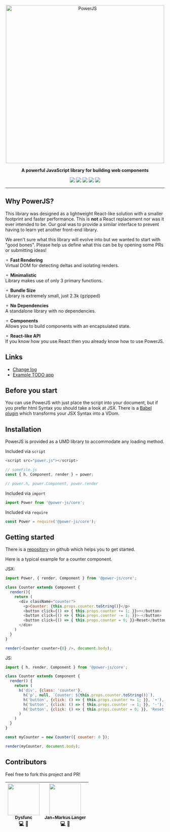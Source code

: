 <p align="center" ><a href="https://github.com/power-js/power-js"><img alt="PowerJS" src="https://user-images.githubusercontent.com/1918732/47967954-4538fe00-e018-11e8-9ca6-6f7a433c2196.png" width="500" height="auto"/></a></p>

<p align="center"><strong>A powerful JavaScript library for building web components</strong></p>

<p align="center">  
  <img src="https://img.shields.io/github/license/power-js/power-js.svg">
  <img src="https://travis-ci.com/power-js/power-js.svg?branch=master">
  <img src="https://codecov.io/gh/power-js/power-js/branch/master/graph/badge.svg">
  <img src="https://img.shields.io/github/size/power-js/power-js/dist/power.js.svg">
  <img src="https://img.shields.io/badge/PRs-welcome-brightgreen.svg">
</p>

---

## Why PowerJS?
This library was designed as a lightweight React-like solution with a smaller footprint and faster performance. This is **not** a React replacement nor was it ever intended to be. Our goal was to provide a similar interface to prevent having to learn yet another front-end library. 

We aren't sure what this library will evolve into but we wanted to start with "good bones". Please help us define what this can be by opening some PRs or submitting ideas!


⚬ **Fast Rendering**
<br>Virtual DOM for detecting deltas and isolating renders.

⚬ **Minimalistic**
<br>Library makes use of only 3 primary functions.

⚬ **Bundle Size**
<br>Library is extremely small, just 2.3k (gzipped)

⚬ **No Dependencies**
<br>A standalone library with no dependencies.

⚬ **Components**
<br>Allows you to build components with an encapsulated state.

⚬ **React-like API**
<br>If you know how you use React then you already know how to use PowerJS.

## Links

- <a href="https://github.com/power-js/power-js/blob/master/CHANGELOG.md">Change log</a>
- <a href="https://github.com/power-js/todo-app">Example TODO app</a>

## Before you start
You can use PowerJS with just place the script into your document, but if you prefer html Syntax you should take a look at JSX. There is a <a href="https://babeljs.io/docs/en/babel-plugin-transform-react-jsx/">Babel plugin</a> which transforms your JSX Syntax into a VDom.

## Installation

PowerJS is provided as a UMD library to accommodate any loading method.

Included via `script`
```js
<script src="power.js"></script>

// someFile.js
const { h, Component, render } = power;

// power.h, power.Component, power.render
```

Included via `import`
```js
import Power from '@power-js/core';

```

Included via `require`
```js
const Power = require('@power-js/core');

```

## Getting started

There is a <a href="https://github.com/janmarkuslanger/powerjs-starter">repository</a> on github which helps you to get started.

Here is a typical example for a counter component.

JSX:

```js
import Power, { render, Component } from '@power-js/core';

class Counter extends Component {
  render(){
    return (
      <div className="counter">
        <p>Counter: {this.props.counter.toString()}</p>
        <button click={() => { this.props.counter += 1; }}>+</button>
        <button click={() => { this.props.counter -= 1; }}>-</button>
        <button click={() => { this.props.counter = 0; }}>Reset</button>
      </div>
    )
  }
}

render(<Counter counter={0} />, document.body);
```

JS:

```js
import { h, render, Component } from '@power-js/core';

class Counter extends Component {
  render() {
    return (
      h('div', {class: 'counter'},
        h('p', null, `Counter: ${this.props.counter.toString()}`),
        h('button', {click: () => { this.props.counter += 1; }}, '+'),
        h('button', {click: () => { this.props.counter -= 1; }}, '-'),
        h('button', {click: () => { this.props.counter = 0; }}, 'Reset')
      )
    )
  }
}

const myCounter = new Counter({ counter: 0 });

render(myCounter, document.body);
```

## Contributors

Feel free to fork this project and PR!

| [<img src="https://avatars.githubusercontent.com/u/1918732?v=3" width="100px;"/><br /><sub><b>Dysfunc</b></sub>](https://github.com/dysfunc)<br />💻 👀 | [<img src="https://avatars.githubusercontent.com/u/26633123?v=3" width="100px;"/><br /><sub><b>Jan-Markus Langer</b></sub>](https://github.com/janmarkuslanger)<br />💻 👀 |
| :---: | :---: |
